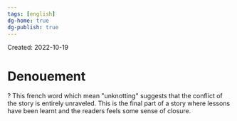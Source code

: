 ```yaml
---
tags: [english] 
dg-home: true
dg-publish: true
---
```

Created: 2022-10-19

# Denouement
?
This french word which mean "unknotting" suggests that the conflict of the story is entirely unraveled. This is the final part of a story where lessons have been learnt and the readers feels some sense of closure. 
<!--SR:!2022-11-25,25,250-->